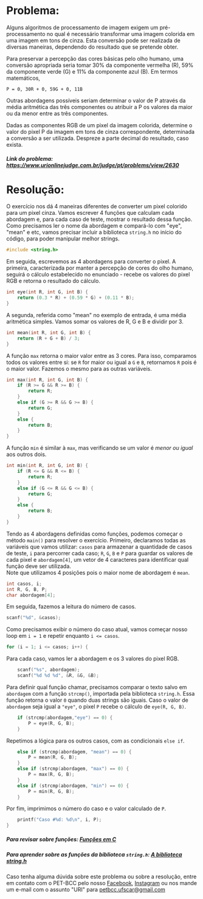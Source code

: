 # Problema:

Alguns algoritmos de processamento de imagem exigem um pré-processamento no qual é necessário transformar uma imagem colorida em uma imagem em tons de cinza. Esta conversão pode ser realizada de diversas maneiras, dependendo do resultado que se pretende obter.

Para preservar a percepção das cores básicas pelo olho humano, uma conversão apropriada seria tomar 30% da componente vermelha (R), 59% da componente verde (G) e 11% da componente azul (B). Em termos matemáticos,

```
P = 0, 30R + 0, 59G + 0, 11B
```

Outras abordagens possíveis seriam determinar o valor de P através da média aritmética das três componentes ou atribuir a P os valores da maior ou da menor entre as três componentes.

Dadas as componentes RGB de um pixel da imagem colorida, determine o valor do pixel P da imagem em tons de cinza correspondente, determinada a conversão a ser utilizada. Despreze a parte decimal do resultado, caso exista.

##### Link do problema: https://www.urionlinejudge.com.br/judge/pt/problems/view/2630
 
 
# Resolução:

O exercício nos dá 4 maneiras diferentes de converter um pixel colorido para um pixel cinza. Vamos escrever 4 funções que calculam cada abordagem e, para cada caso de teste, mostrar o resultado dessa função. Como precisamos ler o nome da abordagem e compará-lo com "eye", "mean" e etc, vamos precisar incluir a biblioteca `string.h` no início do código, para poder manipular melhor strings.

```c
#include <string.h>
```

Em seguida, escrevemos as 4 abordagens para converter o pixel. A primeira, caracterizada por manter a percepção de cores do olho humano, seguirá o cálculo estabelecido no enunciado - recebe os valores do pixel RGB e retorna o resultado do cálculo.

```c
int eye(int R, int G, int B) {
    return (0.3 * R) + (0.59 * G) + (0.11 * B);
}
```

A segunda, referida como "mean" no exemplo de entrada, é uma média aritmética simples. Vamos somar os valores de R, G e B e dividir por 3.

```c
int mean(int R, int G, int B) {
    return (R + G + B) / 3;
}
```

A função `max` retorna o maior valor entre as 3 cores. Para isso, comparamos todos os valores entre si: se `R` for maior ou igual a `G` e `B`, retornamos `R` pois é o maior valor. Fazemos o mesmo para as outras variáveis.

```c
int max(int R, int G, int B) {
    if (R >= G && R >= B) {
        return R;
    }
    else if (G >= R && G >= B) {
        return G;
    }
    else {
        return B;
    }
}
```

A função `min` é similar à `max`, mas verificando se um valor é _menor ou igual_ aos outros dois.

```c
int min(int R, int G, int B) {
    if (R <= G && R <= B) {
        return R;
    }
    else if (G <= R && G <= B) {
        return G;
    }
    else {
        return B;
    }
}
```

Tendo as 4 abordagens definidas como funções, podemos começar o método `main()` para resolver o exercício. Primeiro, declaramos todas as variáveis que vamos utilizar: `casos` para armazenar a quantidade de casos de teste, `i` para percorrer cada caso; `R`, `G`, `B` e `P` para guardar os valores de cada pixel e `abordagem[4]`, um vetor de 4 caracteres para identificar qual função deve ser utilizada.  
Note que utilizamos 4 posições pois o maior nome de abordagem é `mean`.

```c
int casos, i;
int R, G, B, P;
char abordagem[4];
```

Em seguida, fazemos a leitura do número de casos.

```c
scanf("%d", &casos);
```

Como precisamos exibir o número do caso atual, vamos começar nosso loop em `i = 1` e repetir enquanto `i <= casos`.

```c
for (i = 1; i <= casos; i++) {
```

Para cada caso, vamos ler a abordagem e os 3 valores do pixel RGB.

```c
    scanf("%s", abordagem);
    scanf("%d %d %d", &R, &G, &B);
```

Para definir qual função chamar, precisamos comparar o texto salvo em `abordagem` com a função `strcmp()`, importada pela biblioteca `string.h`. Essa função retorna o valor `0` quando duas strings são iguais. Caso o valor de `abordagem` seja igual a `"eye"`, o pixel `P` recebe o cálculo de `eye(R, G, B)`.

```c
    if (strcmp(abordagem,"eye") == 0) {
        P = eye(R, G, B);
    }
```

Repetimos a lógica para os outros casos, com as condicionais `else if`.

```c
    else if (strcmp(abordagem, "mean") == 0) {
        P = mean(R, G, B);
    }
    else if (strcmp(abordagem, "max") == 0) {
        P = max(R, G, B);
    }
    else if (strcmp(abordagem, "min") == 0) {
        P = min(R, G, B);
    }
```

Por fim, imprimimos o número do caso e o valor calculado de `P`.

```c
    printf("Caso #%d: %d\n", i, P);
}
```

##### Para revisar sobre funções: [Funções em C](http://linguagemc.com.br/funcoes-em-c/)
##### Para aprender sobre as funções da biblioteca `string.h`: [A biblioteca string.h](http://linguagemc.com.br/a-biblioteca-string-h/)


Caso tenha alguma dúvida sobre este problema ou sobre a resolução, entre em contato com o PET-BCC pelo nosso
[Facebook](https://www.facebook.com/petbcc/),
[Instagram](https://www.instagram.com/petbcc.ufscar/)
ou nos mande um e-mail com o assunto "URI" para  petbcc.ufscar@gmail.com